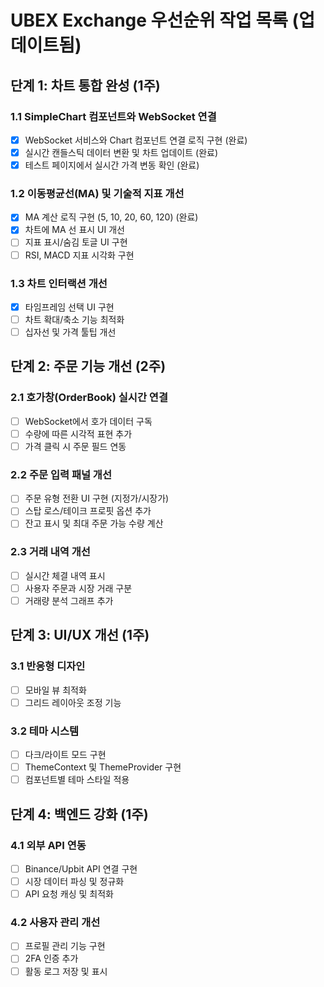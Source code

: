 # UBEX Exchange 우선순위 작업 목록 (업데이트됨)

## 단계 1: 차트 통합 완성 (1주)

### 1.1 SimpleChart 컴포넌트와 WebSocket 연결
- [x] WebSocket 서비스와 Chart 컴포넌트 연결 로직 구현 (완료)
- [x] 실시간 캔들스틱 데이터 변환 및 차트 업데이트 (완료)
- [x] 테스트 페이지에서 실시간 가격 변동 확인 (완료)

### 1.2 이동평균선(MA) 및 기술적 지표 개선
- [x] MA 계산 로직 구현 (5, 10, 20, 60, 120) (완료)
- [x] 차트에 MA 선 표시 UI 개선
- [ ] 지표 표시/숨김 토글 UI 구현
- [ ] RSI, MACD 지표 시각화 구현

### 1.3 차트 인터랙션 개선
- [x] 타임프레임 선택 UI 구현
- [ ] 차트 확대/축소 기능 최적화
- [ ] 십자선 및 가격 툴팁 개선

## 단계 2: 주문 기능 개선 (2주)

### 2.1 호가창(OrderBook) 실시간 연결
- [ ] WebSocket에서 호가 데이터 구독
- [ ] 수량에 따른 시각적 표현 추가
- [ ] 가격 클릭 시 주문 필드 연동

### 2.2 주문 입력 패널 개선
- [ ] 주문 유형 전환 UI 구현 (지정가/시장가)
- [ ] 스탑 로스/테이크 프로핏 옵션 추가
- [ ] 잔고 표시 및 최대 주문 가능 수량 계산

### 2.3 거래 내역 개선
- [ ] 실시간 체결 내역 표시
- [ ] 사용자 주문과 시장 거래 구분
- [ ] 거래량 분석 그래프 추가

## 단계 3: UI/UX 개선 (1주)

### 3.1 반응형 디자인
- [ ] 모바일 뷰 최적화
- [ ] 그리드 레이아웃 조정 기능

### 3.2 테마 시스템
- [ ] 다크/라이트 모드 구현
- [ ] ThemeContext 및 ThemeProvider 구현
- [ ] 컴포넌트별 테마 스타일 적용

## 단계 4: 백엔드 강화 (1주)

### 4.1 외부 API 연동
- [ ] Binance/Upbit API 연결 구현
- [ ] 시장 데이터 파싱 및 정규화
- [ ] API 요청 캐싱 및 최적화

### 4.2 사용자 관리 개선
- [ ] 프로필 관리 기능 구현
- [ ] 2FA 인증 추가
- [ ] 활동 로그 저장 및 표시
